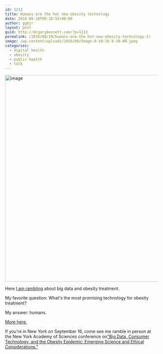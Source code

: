 ```yaml
---
id: 1213
title: Humans are the hot new obesity technology
date: 2016-08-10T09:10:53+00:00
author: ggbjr
layout: post
guid: http://drgarybennett.com/?p=1213
permalink: /2016/08/10/humans-are-the-hot-new-obesity-technology-2/
image: /wp-content/uploads/2016/08/Image-8-10-16-9-10-AM.jpeg
categories:
  - digital health
  - obesity
  - public health
  - talk
---
```

[<img src="http://drgarybennett.com/wp-content/uploads/2016/08/image-1024x680.jpeg" alt="image" width="1024" height="680" class="aligncenter size-large wp-image-1215" srcset="http://drgarybennett.com/wp-content/uploads/2016/08/image-1024x680.jpeg 1024w, http://drgarybennett.com/wp-content/uploads/2016/08/image-300x199.jpeg 300w, http://drgarybennett.com/wp-content/uploads/2016/08/image-768x510.jpeg 768w" sizes="(max-width: 1024px) 100vw, 1024px" />](http://drgarybennett.com/wp-content/uploads/2016/08/image.jpeg)
  
Here [I am rambling](http://www.nyas.org/AboutUs/AcademyNews.aspx?cid=d7d7b0bd-7eb5-411c-8fcf-0c60296e152f) about big data and obesity treatment. 

My favorite question: What's the most promising technology for obesity treatment? 

My answer: humans. 

[More here.](http://www.nyas.org/AboutUs/AcademyNews.aspx?cid=d7d7b0bd-7eb5-411c-8fcf-0c60296e152f)

If you're in New York on September 16, come see me ramble in person at the New York Academy of Sciences conference on["Big Data, Consumer Technology, and the Obesity Epidemic: Emerging Science and Ethical Considerations."](http://www.nyas.org/Events/Detail.aspx?cid=e3b5c728-2074-47af-9b44-e08e2d648519)